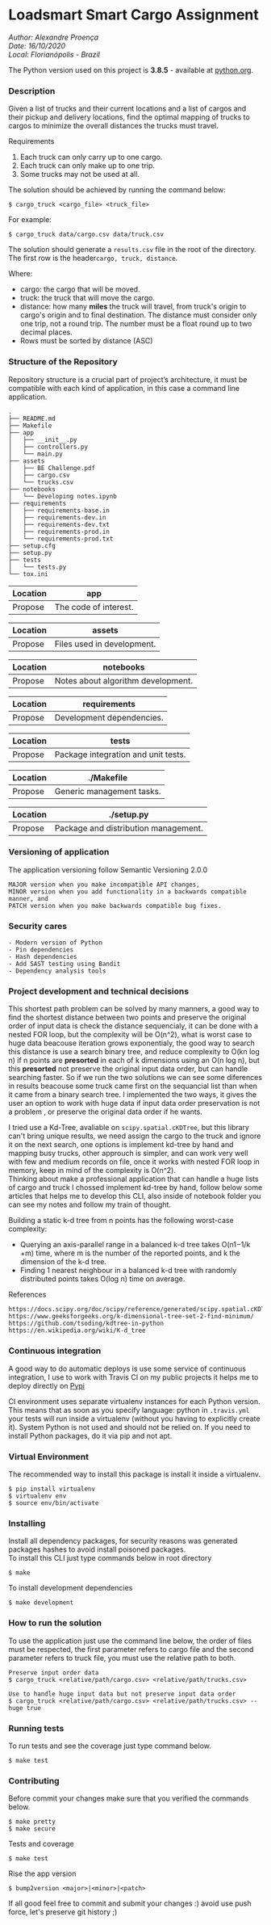 # Loadsmart Smart Cargo Assignment

_Author: Alexandre Proença_ \
_Date: 16/10/2020_ \
_Local: Florianópolis - Brazil_ 

The Python version used on this project is **3.8.5** - available at [python.org](https://www.python.org/downloads/release/python-385/).

### Description

Given a list of trucks and their current locations and a list of cargos and their pickup and delivery locations, ​​find the optimal mapping of trucks to cargos to minimize the overall distances the trucks must travel​​.

Requirements
1. Each truck can only carry up to one cargo.
2. Each truck can only make up to one trip.
3. Some trucks may not be used at all.

The solution should be achieved by running the command below:
   
    $ cargo_truck ​<​cargo_file​>​ ​<​truck_file​>
For example:
    
    $ cargo_truck data/cargo.csv data/truck.csv

The solution should generate a ​`results.csv`​ file in the root of the directory. The first row is the header ​`cargo, truck, distance`​.

Where:
- cargo: the cargo that will be moved.
- truck: the truck that will move the cargo.
- distance: how many **​miles​** the truck will travel, from truck's origin to cargo's origin and to final destination. The distance must consider only one trip, not a round trip. The number must be a float round up to two decimal places.
- Rows must be sorted by distance (ASC)


### Structure of the Repository
Repository structure is a crucial part of project’s architecture, it must be compatible with each kind of application, in this case
a command line application.

    .
    ├── README.md
    ├── Makefile
    ├── app
    │   ├── __init__.py
    │   ├── controllers.py
    │   └── main.py
    ├── assets
    │   ├── BE Challenge.pdf
    │   ├── cargo.csv
    │   └── trucks.csv
    ├── notebooks
    │   └── Developing notes.ipynb
    ├── requirements
    │   ├── requirements-base.in
    │   ├── requirements-dev.in
    │   ├── requirements-dev.txt
    │   ├── requirements-prod.in
    │   └── requirements-prod.txt
    ├── setup.cfg
    ├── setup.py
    ├── tests
    │   └── tests.py
    └── tox.ini


| Location|app|
|----------|-------------|
| Propose |The code of interest. | 

| Location |assets|
|----------|:-----:|
| Propose |Files used in development. |

| Location|notebooks|
|--------|:--------:|
| Propose|Notes about algorithm development.| 
 
| Location |requirements|
|----------|:-------------:|
| Propose|Development dependencies.| 

| Location|tests|
|---------|:-----:|
| Propose|Package integration and unit tests.| 

| Location|./Makefile|
|---------|:-----:|
| Propose|Generic management tasks.| 

| Location|./setup.py|
|---------|:-----:|
| Propose|Package and distribution management.| 

### Versioning of application
The application versioning follow Semantic Versioning 2.0.0

    MAJOR version when you make incompatible API changes,
    MINOR version when you add functionality in a backwards compatible manner, and
    PATCH version when you make backwards compatible bug fixes.

### Security cares
    - Modern version of Python
    - Pin dependencies
    - Hash dependencies
    - Add SAST testing using Bandit
    - Dependency analysis tools

### Project development and technical decisions
This shortest path problem can be solved by many manners, a good way to find the shortest distance between two points and preserve the 
original order of input data is check the distance sequencialy, it can be done with a nested FOR loop, but the complexity will be O(n^2),
what is worst case to huge data beacouse iteration grows exponentialy, the good way to search this distance is use a search binary tree, and reduce
complexity to O(kn log n) if n points are **presorted** in each of k dimensions using an O(n log n), but this **presorted** not preserve the
original input data order, but can handle searching faster. So if we run the two solutions we can see some diferences in results beacouse 
some truck came first on the sequancial list than when it came from a binary search tree.
I implemented the two ways, it gives the user an option to work with huge data if input data order preservation is not a problem
, or preserve the original data order if he wants.

I tried use a Kd-Tree, avaliable on `scipy.spatial.cKDTree`, but this library can't bring unique results, we need assign the cargo to the truck and ignore it on the next search, one options is implement kd-tree by hand and mapping busy trucks, other approuch is simpler, and 
can work very well with few and medium records on file, once it works with nested FOR loop in memory, keep in mind of the complexity is O(n^2).\
Thinking about make a professional application that can handle a huge lists of cargo and truck I chossed implement kd-tree by hand, follow below some articles 
that helps me to develop this CLI, also inside of notebook folder you can see my notes and follow my train of thought. 

Building a static k-d tree from n points has the following worst-case complexity:

- Querying an axis-parallel range in a balanced k-d tree takes O(n1−1/k +m) time, where m is the number of the reported points, and k the dimension of the k-d tree.
- Finding 1 nearest neighbour in a balanced k-d tree with randomly distributed points takes O(log n) time on average.

References 

    https://docs.scipy.org/doc/scipy/reference/generated/scipy.spatial.cKDTree.html
    https://www.geeksforgeeks.org/k-dimensional-tree-set-2-find-minimum/
    https://github.com/tsoding/kdtree-in-python
    https://en.wikipedia.org/wiki/K-d_tree



### Continuous integration
A good way to do automatic deploys is use some service of continuous integration,
I use to work with Travis CI on my public projects it helps me to deploy directly on [Pypi](https://pypi.org/)

CI environment uses separate virtualenv instances for each Python version.
 This means that as soon as you specify language: python in `.travis.yml` your tests will 
 run inside a virtualenv (without you having to explicitly create it). System Python is not 
 used and should not be relied on. If you need to install Python packages, do it via pip and 
 not apt.


### Virtual Environment
The recommended way to install this package is install it inside a virtualenv.

    $ pip install virtualenv
    $ virtualenv env
    $ source env/bin/activate


### Installing
Install all dependency packages, for security reasons was generated packages hashes to avoid install poisoned packages.\
To install this CLI just type commands below in root directory

    $ make

To install development dependencies

    $ make development
 
### How to run the solution
To use the application just use the command line below, the order of files must be respected, the first parameter refers to cargo file and the second parameter refers to truck file, you must use the relative path to both.    
    
    Preserve input order data
    $ cargo_truck <relative/path/cargo.csv> <relative/path/trucks.csv>

    Use to handle huge input data but not preserve input data order 
    $ cargo_truck <relative/path/cargo.csv> <relative/path/trucks.csv> --huge true

### Running tests
To run tests and see the coverage just type command below.

    $ make test

### Contributing
Before commit your changes make sure that you verified the commands below.

    $ make pretty
    $ make secure

Tests and coverage

    $ make test

Rise the app version

    $ bump2version <major>|<minor>|<patch>


If all good feel free to commit and submit your changes :) avoid use push force, let's preserve git history ;)
